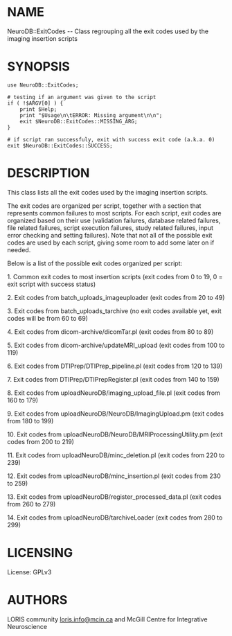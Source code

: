# NAME

NeuroDB::ExitCodes -- Class regrouping all the exit codes used by the imaging
insertion scripts

# SYNOPSIS

    use NeuroDB::ExitCodes;

    # testing if an argument was given to the script
    if ( !$ARGV[0] ) {
        print $Help;
        print "$Usage\n\tERROR: Missing argument\n\n";
        exit $NeuroDB::ExitCodes::MISSING_ARG;
    }

    # if script ran successfuly, exit with success exit code (a.k.a. 0)
    exit $NeuroDB::ExitCodes::SUCCESS;

# DESCRIPTION

This class lists all the exit codes used by the imaging insertion scripts.

The exit codes are organized per script, together with a section that
represents common failures to most scripts. For each script, exit codes are
organized based on their use (validation failures, database related failures,
file related failures, script execution failures, study related failures,
input error checking and setting failures). Note that not all of the possible
exit codes are used by each script, giving some room to add some later on if
needed.

Below is a list of the possible exit codes organized per script:

1\. Common exit codes to most insertion scripts (exit codes from 0 to 19, 0 =
exit script with success status)

2\. Exit codes from batch\_uploads\_imageuploader (exit codes from 20 to 49)

3\. Exit codes from batch\_uploads\_tarchive (no exit codes available yet, exit
codes will be from 60 to 69)

4\. Exit codes from dicom-archive/dicomTar.pl (exit codes from 80 to 89)

5\. Exit codes from dicom-archive/updateMRI\_upload (exit codes from 100 to 119)

6\. Exit codes from DTIPrep/DTIPrep\_pipeline.pl (exit codes from 120 to 139)

7\. Exit codes from DTIPrep/DTIPrepRegister.pl (exit codes from 140 to 159)

8\. Exit codes from uploadNeuroDB/imaging\_upload\_file.pl (exit codes from 160
to 179)

9\. Exit codes from uploadNeuroDB/NeuroDB/ImagingUpload.pm (exit codes from 180
to 199)

10\. Exit codes from uploadNeuroDB/NeuroDB/MRIProcessingUtility.pm (exit codes
 from 200 to 219)

11\. Exit codes from uploadNeuroDB/minc\_deletion.pl (exit codes from 220 to 239)

12\. Exit codes from uploadNeuroDB/minc\_insertion.pl (exit codes from 230 to 259)

13\. Exit codes from uploadNeuroDB/register\_processed\_data.pl (exit codes from
260 to 279)

14\. Exit codes from uploadNeuroDB/tarchiveLoader (exit codes from 280 to 299)

# LICENSING

License: GPLv3

# AUTHORS

LORIS community <loris.info@mcin.ca> and McGill Centre for Integrative
Neuroscience

